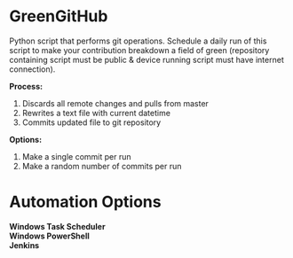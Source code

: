 # GreenGitHub
Python script that performs git operations. Schedule a daily run of this script to make your contribution breakdown a field of green (repository containing script must be public & device running script must have internet connection).

**Process:** <br/>
1) Discards all remote changes and pulls from master <br/>
2) Rewrites a text file with current datetime <br/>
3) Commits updated file to git repository <br/>

**Options:** <br/>
1) Make a single commit per run <br/>
2) Make a random number of commits per run <br/>

# Automation Options
**Windows Task Scheduler** <br/>
**Windows PowerShell** <br/>
**Jenkins** <br/>
